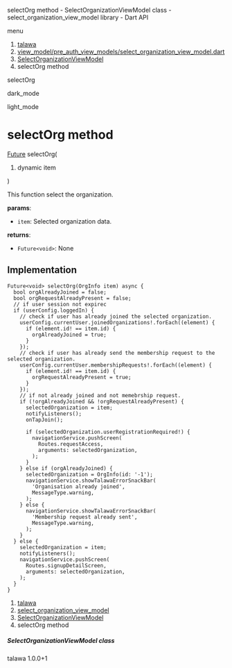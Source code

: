 




selectOrg method - SelectOrganizationViewModel class - select\_organization\_view\_model library - Dart API







menu

1. [talawa](../../index.html)
2. [view\_model/pre\_auth\_view\_models/select\_organization\_view\_model.dart](../../file-___home_harshil_Desktop_open-source_palisadoes_talawa_lib_view_model_pre_auth_view_models_select_organization_view_model/)
3. [SelectOrganizationViewModel](../../file-___home_harshil_Desktop_open-source_palisadoes_talawa_lib_view_model_pre_auth_view_models_select_organization_view_model/SelectOrganizationViewModel-class.html)
4. selectOrg method

selectOrg


dark\_mode

light\_mode




# selectOrg method


[Future](https://api.flutter.dev/flutter/dart-core/Future-class.html)<void>
selectOrg(

1. dynamic item

)

This function select the organization.

**params**:

* `item`: Selected organization data.

**returns**:

* `Future<void>`: None

## Implementation

```
Future<void> selectOrg(OrgInfo item) async {
  bool orgAlreadyJoined = false;
  bool orgRequestAlreadyPresent = false;
  // if user session not expirec
  if (userConfig.loggedIn) {
    // check if user has already joined the selected organization.
    userConfig.currentUser.joinedOrganizations!.forEach((element) {
      if (element.id! == item.id) {
        orgAlreadyJoined = true;
      }
    });
    // check if user has already send the membership request to the selected organization.
    userConfig.currentUser.membershipRequests!.forEach((element) {
      if (element.id! == item.id) {
        orgRequestAlreadyPresent = true;
      }
    });
    // if not already joined and not memebrship request.
    if (!orgAlreadyJoined && !orgRequestAlreadyPresent) {
      selectedOrganization = item;
      notifyListeners();
      onTapJoin();

      if (selectedOrganization.userRegistrationRequired!) {
        navigationService.pushScreen(
          Routes.requestAccess,
          arguments: selectedOrganization,
        );
      }
    } else if (orgAlreadyJoined) {
      selectedOrganization = OrgInfo(id: '-1');
      navigationService.showTalawaErrorSnackBar(
        'Organisation already joined',
        MessageType.warning,
      );
    } else {
      navigationService.showTalawaErrorSnackBar(
        'Membership request already sent',
        MessageType.warning,
      );
    }
  } else {
    selectedOrganization = item;
    notifyListeners();
    navigationService.pushScreen(
      Routes.signupDetailScreen,
      arguments: selectedOrganization,
    );
  }
}
```

 


1. [talawa](../../index.html)
2. [select\_organization\_view\_model](../../file-___home_harshil_Desktop_open-source_palisadoes_talawa_lib_view_model_pre_auth_view_models_select_organization_view_model/)
3. [SelectOrganizationViewModel](../../file-___home_harshil_Desktop_open-source_palisadoes_talawa_lib_view_model_pre_auth_view_models_select_organization_view_model/SelectOrganizationViewModel-class.html)
4. selectOrg method

##### SelectOrganizationViewModel class





talawa
1.0.0+1







